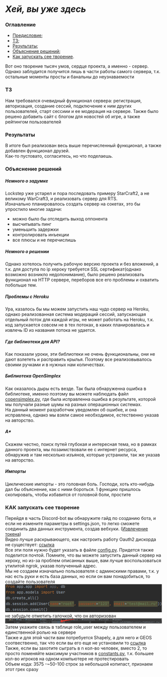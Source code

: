 # _Хей, вы уже здесь_
### Оглавление
+ [Предисловие](#Start);
+ [ТЗ](#TZ);
+ [Результаты](#results);
+ [Объяснение решений](#about);
+ [Как запускать сее творение](#launch).  
   
<a name="Start"></a>
Вот оно творение тысяч умов, сердце проекта, а именно - сервер. Однако заблудится получится лишь в
 части работы самого сервера, т.к. остальные моменты просты и банальны до неузнаваемости
 <a name="TZ"></a>
 ### ТЗ
 Нам требовался очевидный функционал сервера: регистрация, авторизация, создание сессий,
 подключение к ним других пользователей, старт сессиии и ее модерация на сервере.
 Также было решено добавить сайт с блогом для новостей об игре, а также рейтингом пользователей
 <a name="results"></a>
 ### Результаты
 В итоге был реализован весь выше перечисленный функционал, а также добавлен функционал друзей.  
 Как-то пустовато, согласитесь, но что поделаешь.
 <a name="about"></a>
 ### Объяснение решений
 ##### Немного о задумке
 Lockstep уже устарел и пора последовать примеру StarCraft2, а не великому WarCraft3,
 и реализовать сервер для RTS.  
 Изначально планировалось создать сервер на сокетах, это бы упростило многие задачи:
 + можно было бы отследить выход оппонента
 + высчитывать пинг
 + уменьшить задержки
 + контролировать инъекции
 + все плюсы и не перечислишь
 ##### Немного о решении
 Однако хотелось получить рабочую версию проекта и без вложений,
 а т.к. для доступа по ip хероку требуется SSL сертификат(однако возможно возникло недопонимание),
 было решено реализовать функционал на HTTP сервере, переборов все его проблемы и
 охватить побольше тем. 
 ##### Проблемы с Heroku 
 Ура, казалось бы мы можем запустить наш чудо сервер на Heroku, однако реализованная система
 модераций сессий, запускающая отдельный поток для каждой игры, не может работать на Heroku, т.к.
 код запускается совсем не в тех потоках, в каких планировалась и извлечь ID из названия
 потока не удается.
 ##### Где библиотеки для API?
 Как показали уроки, эти библиотеки не очень функциональны, они не дают взлететь и расправить
 крылья. Поэтому все реализовывалось своими ручками и в нужных нам количествах.
 ##### Библиотека OpenSimplex
 Как оказалось дыры есть везде. Так была обнаруженна ошибка в библиотеке, именно поэтому вы можете
 наблюдать файл [copensimplex.py](./app/api/copensimplex.py), где была исправленна ошибка в
 результате, которой мы получали разные шумы на разных операционных системах.  
 На данный момент разработчик уведомлен об ошибке, и она исправлена, однако мы взяли самое
 необходимое, естественно указав на авторство.
 ##### A*
 Скажем честно, поиск путей глубокая и интересная тема, но в рамках данного проекта, мы
 позаимствовали ее с интернет ресурса, обнаружив и там несколько изъянов, которые устранили, так же
 указав на авторство. 
 ##### Импорты
 Циклические импорты - это головная боль. Господи, хоть кто-нибудь дал бы объяснение,
 как с ними бороться. 1 функцию пришлось скопировать, чтобы избавится от головной боли, простите
 <a name="launch"></a>
 ### КАК запускать сее творение
 Перейдя в часть Discord-bot вы обнаружите гайд по созданию бота, и если не измените параметры в
 settings.json, то легко сможете соединить два данных инструмента, создав вебхуки. 
 ([Извлечение токена](https://github.com/Akizo96/de.isekaidev.discord.wbbBridge/wiki/How-to-get-Webhook-ID-&-Token#:~:text=At%20Discord%20you%20can%20create,that%20you%20need%20to%20copy))  
 Видео лучше раскрывающего, как настроить работу Oauth2 дискорда не существует: [ссылка](https://www.youtube.com/watch?v=8PygF2T79i4)  
 Все эти поля нужно будет указать в файле [config.py](./app/config.py). Придется также поделится почтой.
 Помните, что вы можете запустить данный сервер на хероку, но из-за проблем описанных выше,
  вам лучше воспользоваться утилитой ngrok, указав полученный адрес.  
 Мы не создаем изначально пользователя с админскими правами, т.к. у нас есть руки и есть база
 данных, но если он вам понадобиться, то создайте пользователя  
 ![Ой, вам придется искать самими](./rm_imgs/create_user.png)  
 не забудьте отметить галочкой, что он авторизован  
 ![Ой, вам придется искать самими](./rm_imgs/confirm_user.png)
 Затем укажите связь в таблице role_user между пользователем и единственной ролью на сервере   
 Также и для этой части вам потребуется Shapely, а для него и GEOS соотвественно, так что если вы
 его еще не установили то [ссылка](../Client/readme.md)  
 Также, если вы захотите сыграть в n кол-во человек, вместо 2, то просто поменяйте максимум
 участников в [constants.py](./app/constants.py), т.к. большее кол-во игроков на одном компьютере
 не протестировать  
 Объем кода: 3575 -~50-100 строк за небольшой копипаст, признаем этот грех сразу
 
